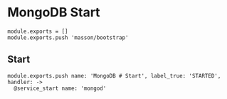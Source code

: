 
# MongoDB Start

    module.exports = []
    module.exports.push 'masson/bootstrap'
    
## Start

    module.exports.push name: 'MongoDB # Start', label_true: 'STARTED', handler: ->
      @service_start name: 'mongod'
